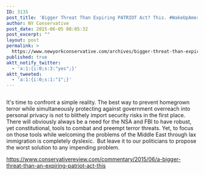 ```yaml
---
ID: 3135
post_title: 'Bigger Threat Than Expiring PATRIOT Act? This. #WakeUpAmerica #ProudAmerican #9/11'
author: NY Conservative
post_date: 2015-06-05 08:05:32
post_excerpt: ""
layout: post
permalink: >
  https://www.newyorkconservative.com/archives/bigger-threat-than-expiring-patriot-act-this-wakeupamerica-proudamerican-911/
published: true
aktt_notify_twitter:
  - 'a:1:{i:0;s:3:"yes";}'
aktt_tweeted:
  - 'a:1:{i:0;s:1:"1";}'
---
```

<p><img src="http://www.newyorkconservative.com/wp-content/uploads/2015/06/060515_1205_BiggerThrea1.png" alt="" />
	</p><p>It's time to confront a simple reality. The best way to prevent homegrown terror while simultaneously protecting against government overreach into personal privacy is not to blithely import security risks in the first place.  There will obviously always be a need for the NSA and FBI to have robust, yet constitutional, tools to combat and preempt terror threats. Yet, to focus on those tools while welcoming the problems of the Middle East through lax immigration is completely dyslexic.  But leave it to our politicians to propose the worst solution to any impending problem. 
</p><p><a href="https://www.conservativereview.com/commentary/2015/06/a-bigger-threat-than-an-expiring-patriot-act-this">https://www.conservativereview.com/commentary/2015/06/a-bigger-threat-than-an-expiring-patriot-act-this</a>
	</p>